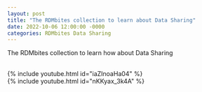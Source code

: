 ```yaml
---
layout: post
title: "The RDMbites collection to learn about Data Sharing"
date: 2022-10-06 12:00:00 -0000
categories: RDMbites Data Sharing
---
```

The RDMbites collection to learn how  about Data Sharing

<br />
{% include youtube.html id="iaZInoaHa04" %}
<br />
{% include youtube.html id="nKKyax_3k4A" %}

 
